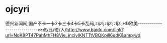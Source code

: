 # ojcyri
德兴新闻网,国产不卡一卡2卡三卡4卡5卡乱码,zljzljzljzljzljzljHD欧美----------------------------✊✊点/此/进/入/http://www.baidu.com/link?url=NoK8PT47PahMhFH8Vie_jnciyIKNTTtVBQKpill6udK&amp;wd
